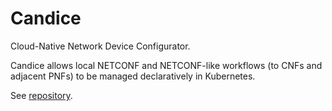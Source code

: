Candice
=======

Cloud-Native Network Device Configurator.

Candice allows local NETCONF and NETCONF-like workflows (to CNFs and adjacent PNFs)
to be managed declaratively in Kubernetes.

See [repository](https://github.com/tliron/candice).
